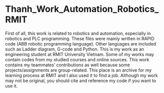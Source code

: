 # Thanh_Work_Automation_Robotics_RMIT
First of all, this work is related to robotics and automation, especially in robotics and PLC programming.
These files were mainly written in RAPID code (ABB robotic programming language).
Other languages are included such as Ladder diagram, G-code and Python.
This is my work as an engineering student at RMIT University Vietnam. Some of my works may contain codes from my studied courses and online sources.
This work contains my teammates’ contributions as well because some projects/assignments are group-related.
This place is an archive for my learning process at RMIT and I also used it to find a job. 
Although my work may not be original, you should cite and reference my code if you want to use it.
